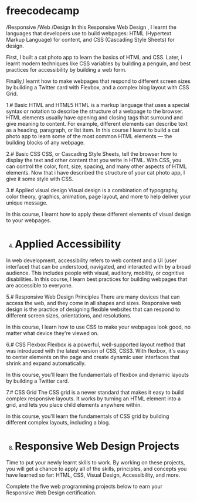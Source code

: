 # freecodecamp
/Responsive /Web /Design
In this Responsive Web Design , I learnt the languages that developers use to build webpages: 
HTML (Hypertext Markup Language) for content, and CSS (Cascading Style Sheets) for design.

First, I built a cat photo app to learn the basics of HTML and CSS. Later, i learnt modern techniques like 
CSS variables by building a penguin, and best practices for accessibility by building a web form.

Finally,I learnt how to make webpages that respond to different screen sizes by building a Twitter card with
 Flexbox, and a complex blog layout with CSS Grid.
 
1.# Basic HTML and HTML5
HTML is a markup language that uses a special syntax or notation to describe the structure of a webpage to the browser. 
HTML elements usually have opening and closing tags that surround and give meaning to content. For example, different 
elements can describe text as a heading, paragraph, or list item.
In this course I learnt to build a cat photo app to learn some of the most common HTML elements — the building blocks of any
 webpage.
 
 2.# Basic CSS
 CSS, or Cascading Style Sheets, tell the browser how to display the text and other content that you write in HTML. With CSS,
 you can control the color, font, size, spacing, and many other aspects of HTML elements.
Now that i have described the structure of your cat photo app, I give it some style with CSS.
 
 
 3.# Applied visual design
 Visual design is a combination of typography, color theory, graphics, animation, page layout, and more to help deliver your unique message.

In this course, I learnt how to apply these different elements of visual design to your webpages.


4. # Applied Accessibility
In web development, accessibility refers to web content and a UI (user interface) that can be understood, navigated, and interacted with by a broad audience.
 This includes people with visual, auditory, mobility, or cognitive disabilities.
In this course, I learn best practices for building webpages that are accessible to everyone.


5.# Responsive Web Design Principles
There are many devices that can access the web, and they come in all shapes and sizes. Responsive web design is the practice of designing flexible websites
 that can respond to different screen sizes, orientations, and resolutions.

In this course, I learn how to use CSS to make your webpages look good, no matter what device they're viewed on.

6.# CSS Flexbox
Flexbox is a powerful, well-supported layout method that was introduced with the latest version of CSS, CSS3. With flexbox, it's easy to center elements
 on the page and create dynamic user interfaces that shrink and expand automatically.

In this course, you'll learn the fundamentals of flexbox and dynamic layouts by building a Twitter card.


7.# CSS Grid
The CSS grid is a newer standard that makes it easy to build complex responsive layouts. It works by turning an HTML element into a grid, 
and lets you place child elements anywhere within.

In this course, you'll learn the fundamentals of CSS grid by building different complex layouts, including a blog.

8. # Responsive Web Design Projects
Time to put your newly learnt skills to work. By working on these projects, you will get a chance to apply all of the skills, principles, and 
concepts you have learned so far: HTML, CSS, Visual Design, Accessibility, and more.

Complete the five web programming projects below to earn your Responsive Web Design certification.
